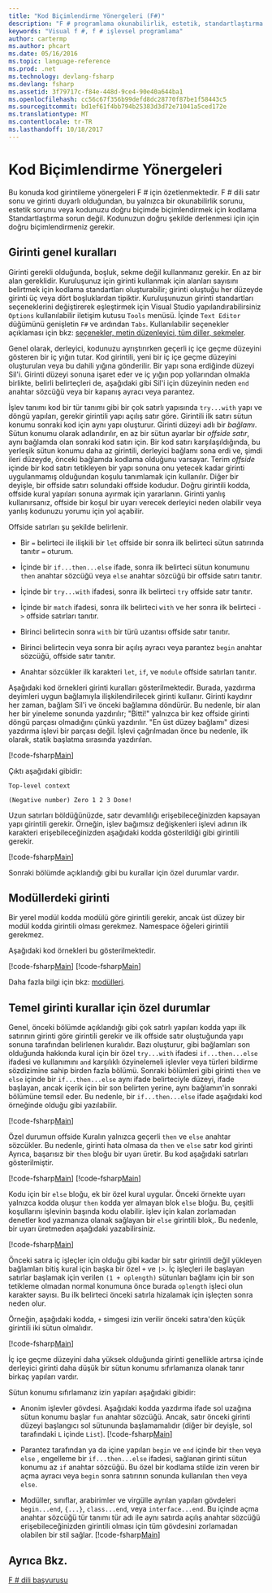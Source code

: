 ```yaml
---
title: "Kod Biçimlendirme Yönergeleri (F#)"
description: "F # programlama okunabilirlik, estetik, standartlaştırma ve derleme dili için kod girintileme biçimlendirme yönergeleri öğrenin."
keywords: "Visual f #, f # işlevsel programlama"
author: cartermp
ms.author: phcart
ms.date: 05/16/2016
ms.topic: language-reference
ms.prod: .net
ms.technology: devlang-fsharp
ms.devlang: fsharp
ms.assetid: 3f79717c-f84e-448d-9ce4-90e40a644ba1
ms.openlocfilehash: cc56c67f356b99defd8dc28770f87be1f58443c5
ms.sourcegitcommit: bd1ef61f4bb794b25383d3d72e71041a5ced172e
ms.translationtype: MT
ms.contentlocale: tr-TR
ms.lasthandoff: 10/18/2017
---
```

# <a name="code-formatting-guidelines"></a>Kod Biçimlendirme Yönergeleri

Bu konuda kod girintileme yönergeleri F # için özetlenmektedir. F # dili satır sonu ve girinti duyarlı olduğundan, bu yalnızca bir okunabilirlik sorunu, estetik sorunu veya kodunuzu doğru biçimde biçimlendirmek için kodlama Standartlaştırma sorun değil. Kodunuzun doğru şekilde derlenmesi için için doğru biçimlendirmeniz gerekir.


## <a name="general-rules-for-indentation"></a>Girinti genel kuralları
Girinti gerekli olduğunda, boşluk, sekme değil kullanmanız gerekir. En az bir alan gereklidir. Kuruluşunuz için girinti kullanmak için alanları sayısını belirtmek için kodlama standartları oluşturabilir; girinti oluştuğu her düzeyde girinti üç veya dört boşluklardan tipiktir. Kuruluşunuzun girinti standartları seçeneklerini değiştirerek eşleştirmek için Visual Studio yapılandırabilirsiniz `Options` kullanılabilir iletişim kutusu `Tools` menüsü. İçinde `Text Editor` düğümünü genişletin `F#` ve ardından `Tabs`. Kullanılabilir seçenekler açıklaması için bkz: [seçenekler, metin düzenleyici, tüm diller, sekmeler](https://msdn.microsoft.com/library/7sffa753.aspx).

Genel olarak, derleyici, kodunuzu ayrıştırırken geçerli iç içe geçme düzeyini gösteren bir iç yığın tutar. Kod girintili, yeni bir iç içe geçme düzeyini oluşturulan veya bu dahili yığına gönderilir. Bir yapı sona erdiğinde düzeyi Sil'i. Girinti düzeyi sonuna işaret eder ve iç yığın pop yollarından olmakla birlikte, belirli belirteçleri de, aşağıdaki gibi Sil'i için düzeyinin neden `end` anahtar sözcüğü veya bir kapanış ayracı veya parantez.

İşlev tanımı kod bir tür tanımı gibi bir çok satırlı yapısında `try...with` yapı ve döngü yapıları, gerekir girintili yapı açılış satır göre. Girintili ilk satırı sütun konumu sonraki kod için aynı yapı oluşturur. Girinti düzeyi adlı bir *bağlamı*. Sütun konumu olarak adlandırılır, en az bir sütun ayarlar bir *offside satır*, aynı bağlamda olan sonraki kod satırı için. Bir kod satırı karşılaşıldığında, bu yerleşik sütun konumu daha az girintili, derleyici bağlamı sona erdi ve, şimdi ileri düzeyde, önceki bağlamda kodlama olduğunu varsayar. Terim *offside* içinde bir kod satırı tetikleyen bir yapı sonuna onu yetecek kadar girinti uygulanmamış olduğundan koşulu tanımlamak için kullanılır. Diğer bir deyişle, bir offside satırı solundaki offside kodudur. Doğru girintili kodda, offside kural yapıları sonuna ayırmak için yararlanın. Girinti yanlış kullanırsanız, offside bir koşul bir uyarı verecek derleyici neden olabilir veya yanlış kodunuzu yorumu için yol açabilir.

Offside satırları şu şekilde belirlenir.


- Bir `=` belirteci ile ilişkili bir `let` offside bir sonra ilk belirteci sütun satırında tanıtır `=` oturum.


- İçinde bir `if...then...else` ifade, sonra ilk belirteci sütun konumunu `then` anahtar sözcüğü veya `else` anahtar sözcüğü bir offside satırı tanıtır.


- İçinde bir `try...with` ifadesi, sonra ilk belirteci `try` offside satır tanıtır.


- İçinde bir `match` ifadesi, sonra ilk belirteci `with` ve her sonra ilk belirteci `->` offside satırları tanıtır.


- Birinci belirtecin sonra `with` bir türü uzantısı offside satır tanıtır.


- Birinci belirtecin veya sonra bir açılış ayracı veya parantez `begin` anahtar sözcüğü, offside satır tanıtır.


- Anahtar sözcükler ilk karakteri `let`, `if`, ve `module` offside satırları tanıtır.


Aşağıdaki kod örnekleri girinti kuralları gösterilmektedir. Burada, yazdırma deyimleri uygun bağlamıyla ilişkilendirilecek girinti kullanır. Girinti kaydırır her zaman, bağlam Sil'i ve önceki bağlamına döndürür. Bu nedenle, bir alan her bir yineleme sonunda yazdırılır; "Bitti!" yalnızca bir kez offside girinti döngü parçası olmadığını çünkü yazdırılır. "En üst düzey bağlamı" dizesi yazdırma işlevi bir parçası değil. İşlevi çağrılmadan önce bu nedenle, ilk olarak, statik başlatma sırasında yazdırılan.

[!code-fsharp[Main](../../../samples/snippets/fsharp/code-formatting/snippet1.fs)]

Çıktı aşağıdaki gibidir:

```
Top-level context

(Negative number) Zero 1 2 3 Done!
```

Uzun satırları böldüğünüzde, satır devamlılığı erişebileceğinizden kapsayan yapı girintili gerekir. Örneğin, işlev bağımsız değişkenleri işlevi adının ilk karakteri erişebileceğinizden aşağıdaki kodda gösterildiği gibi girintili gerekir.

[!code-fsharp[Main](../../../samples/snippets/fsharp/code-formatting/snippet2.fs)]

Sonraki bölümde açıklandığı gibi bu kurallar için özel durumlar vardır.


## <a name="indentation-in-modules"></a>Modüllerdeki girinti
Bir yerel modül kodda modülü göre girintili gerekir, ancak üst düzey bir modül kodda girintili olması gerekmez. Namespace öğeleri girintili gerekmez.

Aşağıdaki kod örnekleri bu gösterilmektedir.

[!code-fsharp[Main](../../../samples/snippets/fsharp/code-formatting/snippet3.fs)]
[!code-fsharp[Main](../../../samples/snippets/fsharp/code-formatting/snippet4.fs)]

Daha fazla bilgi için bkz: [modülleri](modules.md).


## <a name="exceptions-to-the-basic-indentation-rules"></a>Temel girinti kurallar için özel durumlar
Genel, önceki bölümde açıklandığı gibi çok satırlı yapıları kodda yapı ilk satırının girinti göre girintili gerekir ve ilk offside satır oluştuğunda yapı sonuna tarafından belirlenen kuralıdır. Bazı oluşturur, gibi bağlamları son olduğunda hakkında kural için bir özel `try...with` ifadesi `if...then...else` ifadesi ve kullanımını `and` karşılıklı özyinelemeli işlevler veya türleri bildirme sözdizimine sahip birden fazla bölümü. Sonraki bölümleri gibi girinti `then` ve `else` içinde bir `if...then...else` aynı ifade belirteciyle düzeyi, ifade başlayan, ancak içerik için bir son belirten yerine, aynı bağlamın'in sonraki bölümüne temsil eder. Bu nedenle, bir `if...then...else` ifade aşağıdaki kod örneğinde olduğu gibi yazılabilir.

[!code-fsharp[Main](../../../samples/snippets/fsharp/code-formatting/snippet5.fs)]

Özel durumun offside Kuralın yalnızca geçerli `then` ve `else` anahtar sözcükler. Bu nedenle, girinti hata olmasa da `then` ve `else` satır kod girinti Ayrıca, başarısız bir `then` bloğu bir uyarı üretir. Bu kod aşağıdaki satırları gösterilmiştir.

[!code-fsharp[Main](../../../samples/snippets/fsharp/code-formatting/snippet6.fs)]
[!code-fsharp[Main](../../../samples/snippets/fsharp/code-formatting/snippet7.fs)]

Kodu için bir `else` bloğu, ek bir özel kural uygular. Önceki örnekte uyarı yalnızca kodda oluşur `then` kodda yer almayan blok `else` bloğu. Bu, çeşitli koşullarını işlevinin başında kodu olabilir. işlev için kalan zorlamadan denetler kod yazmanıza olanak sağlayan bir `else` girintili blok,. Bu nedenle, bir uyarı üretmeden aşağıdaki yazabilirsiniz.

[!code-fsharp[Main](../../../samples/snippets/fsharp/code-formatting/snippet8.fs)]

Önceki satıra iç işleçler için olduğu gibi kadar bir satır girintili değil yükleyen bağlamları bitiş kural için başka bir özel `+` ve `|>`. İç işleçleri ile başlayan satırlar başlamak için verilen `(1 + oplength)` sütunları bağlamı için bir son tetikleme olmadan normal konumuna önce burada `oplength` işleci olun karakter sayısı. Bu ilk belirteci önceki satırla hizalamak için işleçten sonra neden olur.

Örneğin, aşağıdaki kodda, `+` simgesi izin verilir önceki satıra'den küçük girintili iki sütun olmalıdır.

[!code-fsharp[Main](../../../samples/snippets/fsharp/code-formatting/snippet9.fs)]

İç içe geçme düzeyini daha yüksek olduğunda girinti genellikle artırsa içinde derleyici girinti daha düşük bir sütun konumu sıfırlamanıza olanak tanır birkaç yapıları vardır.

Sütun konumu sıfırlamanız izin yapıları aşağıdaki gibidir:


- Anonim işlevler gövdesi. Aşağıdaki kodda yazdırma ifade sol uzağına sütun konumu başlar `fun` anahtar sözcüğü. Ancak, satır önceki girinti düzeyi başlangıcı sol sütununda başlamamalıdır (diğer bir deyişle, sol tarafındaki `L` içinde `List`).
[!code-fsharp[Main](../../../samples/snippets/fsharp/code-formatting/snippet10.fs)]

- Parantez tarafından ya da içine yapıları `begin` ve `end` içinde bir `then` veya `else` , engelleme bir `if...then...else` ifadesi, sağlanan girinti sütun konumu az `if` anahtar sözcüğü. Bu özel bir kodlama stilde izin veren bir açma ayracı veya `begin` sonra satırının sonunda kullanılan `then` veya `else`.


- Modüller, sınıflar, arabirimler ve virgülle ayrılan yapıları gövdeleri `begin...end`, `{...}`, `class...end`, veya `interface...end`. Bu içinde açma anahtar sözcüğü tür tanımı tür adı ile aynı satırda açılış anahtar sözcüğü erişebileceğinizden girintili olması için tüm gövdesini zorlamadan olabilen bir stil sağlar.
[!code-fsharp[Main](../../../samples/snippets/fsharp/code-formatting/snippet13.fs)]


## <a name="see-also"></a>Ayrıca Bkz.
[F # dili başvurusu](index.md)
